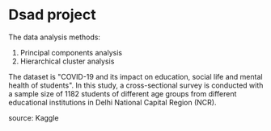 # Dsad project 
The data analysis methods:
 
1. Principal components analysis
2. Hierarchical cluster analysis 

The dataset is "COVID-19 and its impact on education, social life and mental health of students". 
In this study, a cross-sectional survey is conducted with a sample size of 1182 students of different age groups from different educational institutions in Delhi National Capital Region (NCR).

source: Kaggle
